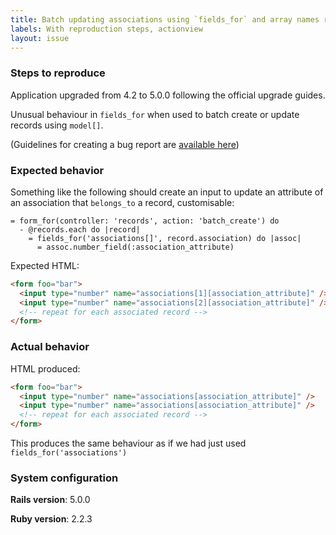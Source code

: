```yaml
---
title: Batch updating associations using `fields_for` and array names requires extra array
labels: With reproduction steps, actionview
layout: issue
---
```


### Steps to reproduce

Application upgraded from 4.2 to 5.0.0 following the official upgrade guides.

Unusual behaviour in `fields_for` when used to batch create or update records using `model[]`.

(Guidelines for creating a bug report are [available
here](http://guides.rubyonrails.org/contributing_to_ruby_on_rails.html#creating-a-bug-report))

### Expected behavior

Something like the following should create an input to update an attribute of an association that `belongs_to` a record, customisable:

```haml
= form_for(controller: 'records', action: 'batch_create') do
  - @records.each do |record|
    = fields_for('associations[]', record.association) do |assoc|
      = assoc.number_field(:association_attribute)
```

Expected HTML:

```html
<form foo="bar">
  <input type="number" name="associations[1][association_attribute]" />
  <input type="number" name="associations[2][association_attribute]" />
  <!-- repeat for each associated record -->
</form>
```

### Actual behavior

HTML produced:

```html
<form foo="bar">
  <input type="number" name="associations[association_attribute]" />
  <input type="number" name="associations[association_attribute]" />
  <!-- repeat for each associated record -->
</form>
```

This produces the same behaviour as if we had just used `fields_for('associations')`

### System configuration
**Rails version**: 5.0.0

**Ruby version**: 2.2.3

